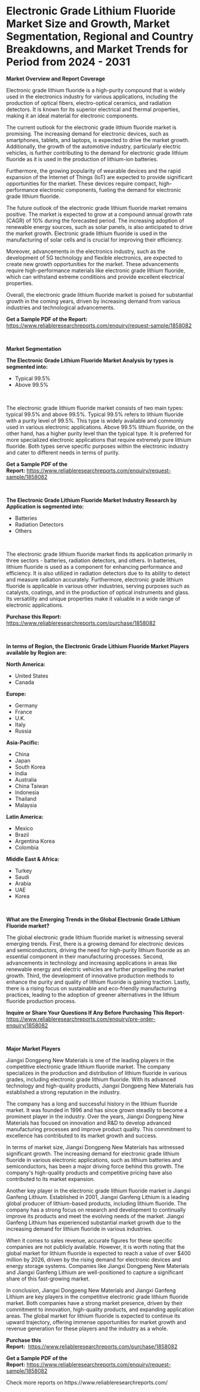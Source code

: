<p><h1>Electronic Grade Lithium Fluoride Market Size and Growth, Market Segmentation, Regional and Country Breakdowns, and Market Trends for Period from 2024 -  2031</h1></p><p><strong>Market Overview and Report Coverage</strong></p>
<p><p>Electronic grade lithium fluoride is a high-purity compound that is widely used in the electronics industry for various applications, including the production of optical fibers, electro-optical ceramics, and radiation detectors. It is known for its superior electrical and thermal properties, making it an ideal material for electronic components.</p><p>The current outlook for the electronic grade lithium fluoride market is promising. The increasing demand for electronic devices, such as smartphones, tablets, and laptops, is expected to drive the market growth. Additionally, the growth of the automotive industry, particularly electric vehicles, is further contributing to the demand for electronic grade lithium fluoride as it is used in the production of lithium-ion batteries.</p><p>Furthermore, the growing popularity of wearable devices and the rapid expansion of the Internet of Things (IoT) are expected to provide significant opportunities for the market. These devices require compact, high-performance electronic components, fueling the demand for electronic grade lithium fluoride.</p><p>The future outlook of the electronic grade lithium fluoride market remains positive. The market is expected to grow at a compound annual growth rate (CAGR) of 10% during the forecasted period. The increasing adoption of renewable energy sources, such as solar panels, is also anticipated to drive the market growth. Electronic grade lithium fluoride is used in the manufacturing of solar cells and is crucial for improving their efficiency.</p><p>Moreover, advancements in the electronics industry, such as the development of 5G technology and flexible electronics, are expected to create new growth opportunities for the market. These advancements require high-performance materials like electronic grade lithium fluoride, which can withstand extreme conditions and provide excellent electrical properties.</p><p>Overall, the electronic grade lithium fluoride market is poised for substantial growth in the coming years, driven by increasing demand from various industries and technological advancements.</p></p>
<p><strong>Get a Sample PDF of the Report:</strong> <a href="https://www.reliableresearchreports.com/enquiry/request-sample/1858082">https://www.reliableresearchreports.com/enquiry/request-sample/1858082</a></p>
<p>&nbsp;</p>
<p><strong>Market Segmentation</strong></p>
<p><strong>The Electronic Grade Lithium Fluoride Market Analysis by types is segmented into:</strong></p>
<p><ul><li>Typical 99.5%</li><li>Above 99.5%</li></ul></p>
<p>&nbsp;</p>
<p><p>The electronic grade lithium fluoride market consists of two main types: typical 99.5% and above 99.5%. Typical 99.5% refers to lithium fluoride with a purity level of 99.5%. This type is widely available and commonly used in various electronic applications. Above 99.5% lithium fluoride, on the other hand, has a higher purity level than the typical type. It is preferred for more specialized electronic applications that require extremely pure lithium fluoride. Both types serve specific purposes within the electronic industry and cater to different needs in terms of purity.</p></p>
<p><strong>Get a Sample PDF of the Report:</strong>&nbsp;<a href="https://www.reliableresearchreports.com/enquiry/request-sample/1858082">https://www.reliableresearchreports.com/enquiry/request-sample/1858082</a></p>
<p>&nbsp;</p>
<p><strong>The Electronic Grade Lithium Fluoride Market Industry Research by Application is segmented into:</strong></p>
<p><ul><li>Batteries</li><li>Radiation Detectors</li><li>Others</li></ul></p>
<p>&nbsp;</p>
<p><p>The electronic grade lithium fluoride market finds its application primarily in three sectors - batteries, radiation detectors, and others. In batteries, lithium fluoride is used as a component for enhancing performance and efficiency. It is also utilized in radiation detectors due to its ability to detect and measure radiation accurately. Furthermore, electronic grade lithium fluoride is applicable in various other industries, serving purposes such as catalysts, coatings, and in the production of optical instruments and glass. Its versatility and unique properties make it valuable in a wide range of electronic applications.</p></p>
<p><strong>Purchase this Report:</strong>&nbsp; <a href="https://www.reliableresearchreports.com/purchase/1858082">https://www.reliableresearchreports.com/purchase/1858082</a></p>
<p>&nbsp;</p>
<p><strong>In terms of Region, the Electronic Grade Lithium Fluoride Market Players available by Region are:</strong></p>
<p>
    <p> <strong> North America: </strong>
        <ul>
            <li>United States</li>
            <li>Canada</li>
        </ul>
        </p> 
    <p> <strong> Europe: </strong>
        <ul>
            <li>Germany</li>
            <li>France</li>
            <li>U.K.</li>
            <li>Italy</li>
            <li>Russia</li>
        </ul>
        </p> 
    <p> <strong> Asia-Pacific: </strong>
        <ul>
            <li>China</li>
            <li>Japan</li>
            <li>South Korea</li>
            <li>India</li>
            <li>Australia</li>
            <li>China Taiwan</li>
            <li>Indonesia</li>
            <li>Thailand</li>
            <li>Malaysia</li>
        </ul>
        </p> 
    <p> <strong> Latin America: </strong>
        <ul>
            <li>Mexico</li>
            <li>Brazil</li>
            <li>Argentina Korea</li>
            <li>Colombia</li>
        </ul>
        </p> 
    <p> <strong> Middle East & Africa: </strong>
        <ul>
            <li>Turkey</li>
            <li>Saudi</li>
            <li>Arabia</li>
            <li>UAE</li>
            <li>Korea</li>
        </ul>
    </p>
    </p>
<p>&nbsp;</p>
<p><strong>What are the Emerging Trends in the Global Electronic Grade Lithium Fluoride market?</strong></p>
<p><p>The global electronic grade lithium fluoride market is witnessing several emerging trends. First, there is a growing demand for electronic devices and semiconductors, driving the need for high-purity lithium fluoride as an essential component in their manufacturing processes. Second, advancements in technology and increasing applications in areas like renewable energy and electric vehicles are further propelling the market growth. Third, the development of innovative production methods to enhance the purity and quality of lithium fluoride is gaining traction. Lastly, there is a rising focus on sustainable and eco-friendly manufacturing practices, leading to the adoption of greener alternatives in the lithium fluoride production process.</p></p>
<p><strong>Inquire or Share Your Questions If Any Before Purchasing This Report</strong>- <a href="https://www.reliableresearchreports.com/enquiry/pre-order-enquiry/1858082">https://www.reliableresearchreports.com/enquiry/pre-order-enquiry/1858082</a></p>
<p>&nbsp;</p>
<p><strong>Major Market Players</strong></p>
<p><p>Jiangxi Dongpeng New Materials is one of the leading players in the competitive electronic grade lithium fluoride market. The company specializes in the production and distribution of lithium fluoride in various grades, including electronic grade lithium fluoride. With its advanced technology and high-quality products, Jiangxi Dongpeng New Materials has established a strong reputation in the industry.</p><p>The company has a long and successful history in the lithium fluoride market. It was founded in 1996 and has since grown steadily to become a prominent player in the industry. Over the years, Jiangxi Dongpeng New Materials has focused on innovation and R&D to develop advanced manufacturing processes and improve product quality. This commitment to excellence has contributed to its market growth and success.</p><p>In terms of market size, Jiangxi Dongpeng New Materials has witnessed significant growth. The increasing demand for electronic grade lithium fluoride in various electronic applications, such as lithium batteries and semiconductors, has been a major driving force behind this growth. The company's high-quality products and competitive pricing have also contributed to its market expansion.</p><p>Another key player in the electronic grade lithium fluoride market is Jiangxi Ganfeng Lithium. Established in 2001, Jiangxi Ganfeng Lithium is a leading global producer of lithium-based products, including lithium fluoride. The company has a strong focus on research and development to continually improve its products and meet the evolving needs of the market. Jiangxi Ganfeng Lithium has experienced substantial market growth due to the increasing demand for lithium fluoride in various industries.</p><p>When it comes to sales revenue, accurate figures for these specific companies are not publicly available. However, it is worth noting that the global market for lithium fluoride is expected to reach a value of over $400 million by 2026, driven by the rising demand for electronic devices and energy storage systems. Companies like Jiangxi Dongpeng New Materials and Jiangxi Ganfeng Lithium are well-positioned to capture a significant share of this fast-growing market.</p><p>In conclusion, Jiangxi Dongpeng New Materials and Jiangxi Ganfeng Lithium are key players in the competitive electronic grade lithium fluoride market. Both companies have a strong market presence, driven by their commitment to innovation, high-quality products, and expanding application areas. The global market for lithium fluoride is expected to continue its upward trajectory, offering immense opportunities for market growth and revenue generation for these players and the industry as a whole.</p></p>
<p><strong>Purchase this Report:</strong>&nbsp;&nbsp;<a href="https://www.reliableresearchreports.com/purchase/1858082">https://www.reliableresearchreports.com/purchase/1858082</a></p>
<p></p>
<p><strong>Get a Sample PDF of the Report:</strong>&nbsp;<a href="https://www.reliableresearchreports.com/enquiry/request-sample/1858082">https://www.reliableresearchreports.com/enquiry/request-sample/1858082</a></p>
<p>Check more reports on https://www.reliableresearchreports.com/</p>